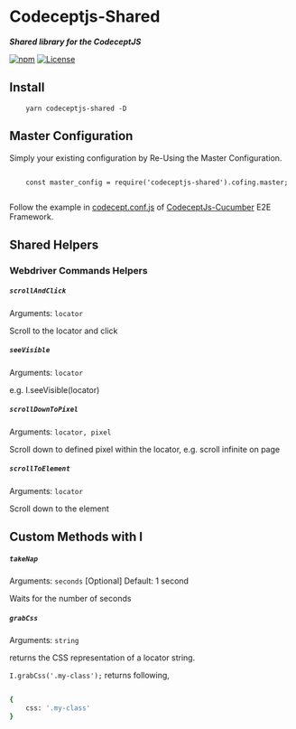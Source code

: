 # Codeceptjs-Shared

***Shared library for the CodeceptJS***

[![npm](https://img.shields.io/npm/v/codeceptjs-shared.svg)](https://www.npmjs.com/package/codeceptjs-shared) [![License](https://img.shields.io/npm/l/codeceptjs-shared.svg)](LICENSE)

## Install

```
    yarn codeceptjs-shared -D
```

## Master Configuration

Simply your existing configuration by Re-Using the Master Configuration.

```
    
    const master_config = require('codeceptjs-shared').cofing.master;
    
```

Follow the example in [codecept.conf.js](https://github.com/gkushang/codeceptjs-bdd/blob/master/packages/codeceptjs-cucumber/codecept.conf.js) of [CodeceptJs-Cucumber](https://github.com/gkushang/codeceptjs-e2e/tree/master/packages/codeceptjs-cucumber) E2E Framework.

## Shared Helpers

### Webdriver Commands Helpers

##### `scrollAndClick`
Arguments: `locator`

Scroll to the locator and click

##### `seeVisible`
Arguments: `locator`

e.g. I.seeVisible(locator)
    
##### `scrollDownToPixel`
Arguments: `locator, pixel`

Scroll down to defined pixel within the locator, e.g. scroll infinite on page

##### `scrollToElement`
Arguments: `locator`

Scroll down to the element


## Custom Methods with I

##### `takeNap`
Arguments: `seconds` [Optional]
Default: 1 second

Waits for the number of seconds

##### `grabCss`
Arguments: `string`

returns the CSS representation of a locator string.

`I.grabCss('.my-class');` returns following,

```bash

{
    css: '.my-class'
}

```
    
